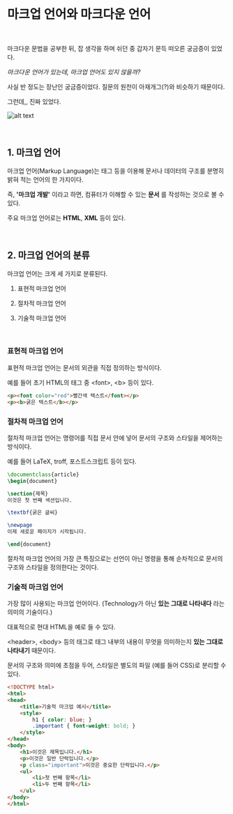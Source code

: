 # 마크업 언어와 마크다운 언어

<br>

마크다운 문법을 공부한 뒤, 잡 생각을 하며 쉬던 중 갑자기 문득 떠오른 궁금증이 있었다.

_마크다운 언어가 있는데, 마크업 언어도 있지 않을까?_

사실 반 정도는 장난인 궁금증이었다. 질문의 원천이 아재개그(?)와 비슷하기 때문이다.

그런데,, 진짜 있었다.

![alt text](https://mblogthumb-phinf.pstatic.net/MjAxODA4MTVfMjQx/MDAxNTM0MzEyNDc2OTI2.-yDCoNxPKQ3t8dfbcH1jTPZ4_0T9SdeA0ld6SP1X9D0g.tNodmJjwWbKGx6qOnHu15pI9T87A33KlmzNGEHzkMLMg.JPEG.davle9073/%EB%A8%B8%EC%93%B1%ED%83%80%EB%93%9C_%EC%8B%9C%EB%A6%AC%EC%A6%88_13%EC%A2%85_%EB%AA%A8%EC%9D%8C1.jpg?type=w800)

<br>

## 1. 마크업 언어

마크업 언어(Markup Language)는 태그 등을 이용해 문서나 데이터의 구조를 분명히 밝혀 적는 언어의 한 가지이다.

즉, __'마크업 개발'__ 이라고 하면, 컴퓨터가 이해할 수 있는 __문서__ 를 작성하는 것으로 볼 수 있다.

주요 마크업 언어로는 __HTML__, __XML__ 등이 있다.


<br>

## 2. 마크업 언어의 분류

마크업 언어는 크게 세 가지로 분류된다.

1. 표현적 마크업 언어

2. 절차적 마크업 언어

3. 기술적 마크업 언어

<br>

### 표현적 마크업 언어

표현적 마크업 언어는 문서의 외관을 직접 정의하는 방식이다.

예를 들어 초기 HTML의 태그 중 \<font>, \<b> 등이 있다.

```HTML
<p><font color="red">빨간색 텍스트</font></p>
<p><b>굵은 텍스트</b></p>
```

### 절차적 마크업 언어

절차적 마크업 언어는 명령어를 직접 문서 안에 넣어 문서의 구조와 스타일을 제어하는 방식이다.

예를 들어 LaTeX, troff, 포스트스크립트 등이 있다.

```latex
\documentclass{article}
\begin{document}

\section{제목}
이것은 첫 번째 섹션입니다.

\textbf{굵은 글씨}

\newpage
이제 새로운 페이지가 시작됩니다.

\end{document}
```

절차적 마크업 언어의 가장 큰 특징으로는 선언이 아닌 명령을 통해 순차적으로 문서의 구조와 스타일을 정의한다는 것이다.

### 기술적 마크업 언어

가장 많이 사용되는 마크업 언어이다. (Technology가 아닌 __있는 그대로 나타내다__ 라는 의미의 기술이다.)

대표적으로 현대 HTML을 예로 들 수 있다.

\<header>, \<body> 등의 태그로 태그 내부의 내용이 무엇을 의미하는지 __있는 그대로 나타내기__ 때문이다.

문서의 구조와 의미에 초점을 두어, 스타일은 별도의 파일 (예를 들어 CSS)로 분리할 수 있다.

```html
<!DOCTYPE html>
<html>
<head>
    <title>기술적 마크업 예시</title>
    <style>
        h1 { color: blue; }
        .important { font-weight: bold; }
    </style>
</head>
<body>
    <h1>이것은 제목입니다.</h1>
    <p>이것은 일반 단락입니다.</p>
    <p class="important">이것은 중요한 단락입니다.</p>
    <ul>
        <li>첫 번째 항목</li>
        <li>두 번째 항목</li>
    </ul>
</body>
</html>
```

